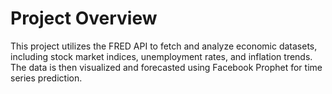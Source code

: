 # Project Overview
This project utilizes the FRED API to fetch and analyze economic datasets, including stock market indices, unemployment rates, and inflation trends. The data is then visualized and forecasted using Facebook Prophet for time series prediction.
